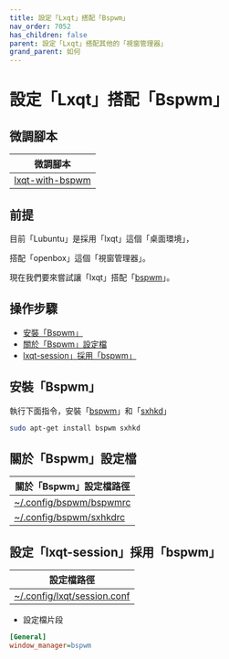```yaml
---
title: 設定「Lxqt」搭配「Bspwm」
nav_order: 7052
has_children: false
parent: 設定「Lxqt」搭配其他的「視窗管理器」
grand_parent: 如何
---
```



# 設定「Lxqt」搭配「Bspwm」


## 微調腳本

| 微調腳本 |
| --- |
| [lxqt-with-bspwm](https://github.com/samwhelp/lubuntu-adjustment/tree/main/prototype/main/alternative-config/lxqt-with-bspwm/Main) |


## 前提

目前「Lubuntu」是採用「lxqt」這個「桌面環境」，

搭配「openbox」這個「視窗管理器」。

現在我們要來嘗試讓「lxqt」搭配「[bspwm](https://samwhelp.github.io/note-about-lubuntu/read/master/window-manager/bspwm.html)」。


## 操作步驟

* [安裝「Bspwm」](#安裝bspwm)
* [關於「Bspwm」設定檔](#關於bspwm設定檔)
* [lxqt-session」採用「bspwm」](#設定lxqt-session採用bspwm)


## 安裝「Bspwm」

執行下面指令，安裝「[bspwm](https://packages.ubuntu.com/noble/bspwm)」和「[sxhkd](https://packages.ubuntu.com/noble/sxhkd)」

``` sh
sudo apt-get install bspwm sxhkd
```


## 關於「Bspwm」設定檔

| 關於「Bspwm」設定檔路徑 |
| --- |
| [~/.config/bspwm/bspwmrc](https://github.com/samwhelp/lubuntu-adjustment/blob/main/prototype/main/alternative-config/lxqt-with-bspwm/Main/asset/overlay/etc/skel/.config/bspwm/bspwmrc) |
| [~/.config/bspwm/sxhkdrc](https://github.com/samwhelp/lubuntu-adjustment/blob/main/prototype/main/alternative-config/lxqt-with-bspwm/Main/asset/overlay/etc/skel/.config/bspwm/sxhkdrc) |


## 設定「lxqt-session」採用「bspwm」

| 設定檔路徑 |
| --- |
| [~/.config/lxqt/session.conf](https://github.com/samwhelp/lubuntu-adjustment/blob/main/prototype/main/alternative-config/lxqt-with-bspwm/Main/asset/overlay/etc/skel/.config/lxqt/session.conf#L3) |


* 設定檔片段

``` ini
[General]
window_manager=bspwm
```
